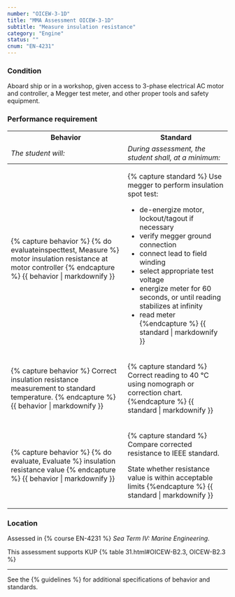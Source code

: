 ```yaml
---
number: "OICEW-3-1D"
title: "MMA Assessment OICEW-3-1D"
subtitle: "Measure insulation resistance"
category: "Engine"
status: ""
cnum: "EN-4231"
---
```

### Condition

Aboard ship or in a workshop, given access to 3-phase electrical AC motor and controller, a Megger test meter, and other proper tools and safety equipment.

### Performance requirement 

<table width='100%' class='Guidelines'>
 <thead>
 <tr>
     <th class='thirty'>Behavior</th>
     <th class='seventy'>Standard</th>
 </tr>
 <tr>
     <td><em>The student will:</em></td>
     <td><em>During assessment, the student shall, at a minimum:</em></td>
 </tr>
 </thead>
 <tbody>
 

<tr><td>

{% capture behavior %}
{% do evaluateinspecttest, Measure %} motor insulation resistance at motor controller
{% endcapture %}
{{ behavior | markdownify }}

</td><td>

{% capture standard %}
Use megger to perform insulation spot test:

  * de-energize motor, lockout/tagout if necessary
  * verify megger ground connection
  * connect lead to field winding
  * select appropriate test voltage
  * energize meter for 60 seconds, or until reading stabilizes at infinity
  * read meter
{%endcapture %}
{{ standard | markdownify }}

</td></tr>



<tr><td>

{% capture behavior %}
Correct insulation resistance measurement to standard temperature.
{% endcapture %}
{{ behavior | markdownify }}

</td><td>

{% capture standard %}
Correct reading to 40 °C using nomograph or correction chart.
{%endcapture %}
{{ standard | markdownify }}

</td></tr>



<tr><td>

{% capture behavior %}
{% do evaluate, Evaluate %} insulation resistance value
{% endcapture %}
{{ behavior | markdownify }}

</td><td>

{% capture standard %}
Compare corrected resistance to IEEE standard.

State whether resistance value is within acceptable limits
{%endcapture %}
{{ standard | markdownify }}

</td></tr>



 </tbody>
 </table>

### Location

Assessed in  {% course  EN-4231 %}  *Sea Term IV: Marine Engineering*.

This assessment supports KUP {% table 31.html#OICEW-B2.3, OICEW-B2.3 %}

***



See the {% guidelines %} for additional specifications of behavior and standards.